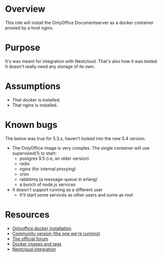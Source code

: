 # Overview

This role will install the OnlyOffice Documentserver as a docker container
proxied by a host nginx.

# Purpose

It's was meant for integration with Nextcloud. That's also how it was tested. It
doesn't really need any storage of its own.

# Assumptions

* That docker is installed.
* That nginx is installed.

# Known bugs

The below was true for 5.3.x, haven't looked into the new 5.4 version.

* The OnlyOffice image is very complex. The single container will use
  supervised(1) to start:
  * postgres 9.5 (i.e, an older version)
  * redis
  * nginx (for internal proxying)
  * cron
  * rabbitmq (a message-queue in erlang)
  * a bunch of node.js services
* It doesn't support running as a different user
  * It'll start some services as other users and some as root

# Resources
+ [Onlyoffice docker installation](https://github.com/ONLYOFFICE/Docker-DocumentServer/blob/master/README.md#running-onlyoffice-document-server-using-https)
+ [Community version (the one we're running)](https://helpcenter.onlyoffice.com/server/docker/community/index.aspx)
+ [The official forum](http://dev.onlyoffice.org/)
+ [Docker images and tags](https://hub.docker.com/r/onlyoffice/documentserver/)
+ [Nextcloud integration](https://api.onlyoffice.com/editors/nextcloud)

